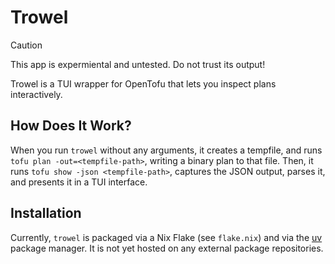# Trowel

> [!caution]
> This app is expermiental and untested. Do not trust its output!

Trowel is a TUI wrapper for OpenTofu that lets you inspect plans interactively.

## How Does It Work?

When you run `trowel` without any arguments, it creates a tempfile, and runs `tofu plan -out=<tempfile-path>`, writing a binary plan to that file. Then, it runs `tofu show -json <tempfile-path>`, captures the JSON output, parses it, and presents it in a TUI interface.

## Installation

Currently, `trowel` is packaged via a Nix Flake (see `flake.nix`) and via the [uv](https://github.com/astral-sh/uv) package manager. It is not yet hosted on any external package repositories.
